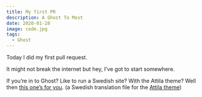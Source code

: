```yaml
---
title: My first PR
description: A Ghost To Most
date: 2020-01-28
image: code.jpg
tags: 
  - Ghost
---
```


Today I did my first pull request.

It might not break the internet but hey, I’ve got to start somewhere.

If you’re in to Ghost? Like to run a Swedish site? With the Attila theme? Well then [this one’s for you](https://github.com/zutrinken/attila/pull/92). (a Swedish translation file for the [Attila theme](https://github.com/zutrinken/attila))